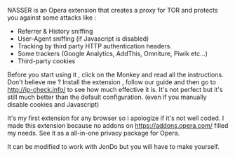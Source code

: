 NASSER is an Opera extension that creates a proxy for TOR
and protects you against some attacks like :
- Referrer & History sniffing
- User-Agent sniffing (if Javascript is disabled)
- Tracking by third party HTTP authentication headers.
- Some trackers (Google Analytics, AddThis, Omniture, Piwik etc...)
- Third-party cookies

Before you start using it , click on the Monkey and read all the instructions. <br>
Don't believe me ? 
Install the extension , follow our guide and then go to http://ip-check.info/ to see how much effective it is.
It's not perfect but it's still much better than the default configuration. 
(even if you manually disable cookies and Javascript)

It's my first extension for any browser so i apologize if it's not well coded.
I made this extension because no addons on https://addons.opera.com/ filled my needs.
See it as a all-in-one privacy package  for Opera.

It can be modified to work with JonDo but you will have to make yourself.
